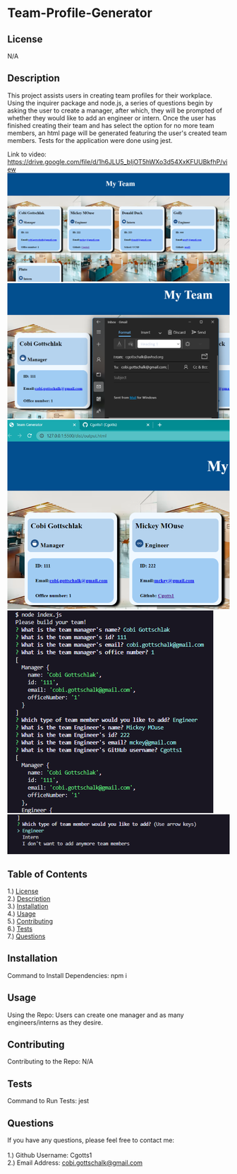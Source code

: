 # Team-Profile-Generator

## <section id = "License">License</section>
 N/A
 

## <section id = "Description">Description</section>
This project assists users in creating team profiles for their workplace. Using the inquirer package and node.js, a series of questions begin by asking the user to create a manager, after which, they will be prompted of whether they would like to add an engineer or intern. Once the user has finished creating their team and has select the option for no more team members, an html page will be generated featuring the user's created team members. Tests for the application were done using jest.

Link to video: https://drive.google.com/file/d/1h6JLU5_bIjOT5hWXo3d54XxKFUUBkfhP/view
![Site](./image/image1.png)
![Email Link](./image/image2.png)
![GitHub Page](./image/image3.png)
![Apllication](./image/image4.png)
![Apllication](./image/image5.png)

## Table of Contents
1.) <a href = "#License">License</a><br>
2.) <a href = "#Description">Description</a><br>
3.) <a href = "#Installation">Installation</a> <br>
4.) <a href = "#Usage">Usage</a><br>
5.) <a href = "#Contributing">Contributing</a><br>
6.) <a href = "#Tests">Tests</a><br>
7.) <a href = "#Questions">Questions</a>

## <section id = "Installation">Installation</section>
Command to Install Dependencies: npm i

## <section id = "Usage">Usage</section>
Using the Repo: Users can create one manager and as many engineers/interns as they desire.

## <section id = "Contributing">Contributing</section>
Contributing to the Repo: N/A

## <section id = "Tests">Tests</section>
Command to Run Tests: jest

## <section id = "Questions">Questions</section>
If you have any questions, please feel free to contact me: <br><br>
1.) Github Username: Cgotts1 <br>
2.) Email Address: cobi.gottschalk@gmail.com
